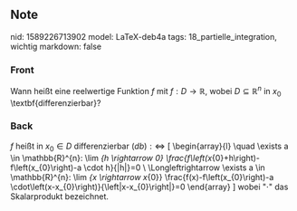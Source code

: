 ## Note
nid: 1589226713902
model: LaTeX-deb4a
tags: 18_partielle_integration, wichtig
markdown: false

### Front
Wann heißt eine reelwertige Funktion $f$ mit $f: D \rightarrow \mathbb{R}$, wobei $D \subseteq \mathbb{R}^{n}$ in $x_0$ \textbf{differenzierbar}?

### Back
$f$ heißt in $x_{0} \in D$ differenzierbar $(d b): \Longleftrightarrow$
\[
\begin{array}{l}
\quad \exists a \in \mathbb{R}^{n}: \lim _{h \rightarrow 0} \frac{f\left(x_{0}+h\right)-f\left(x_{0}\right)-a \cdot h}{\|h\|}=0 \\
\Longleftrightarrow \exists a \in \mathbb{R}^{n}: \lim _{x \rightarrow x_{0}} \frac{f(x)-f\left(x_{0}\right)-a \cdot\left(x-x_{0}\right)}{\left\|x-x_{0}\right\|}=0
\end{array}
\]
wobei "$\cdot$" das Skalarprodukt bezeichnet.
